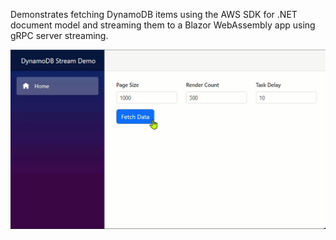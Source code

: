 Demonstrates fetching DynamoDB items using the AWS SDK for .NET document model and streaming them to a Blazor WebAssembly app using gRPC server streaming.

![](readme.gif)
